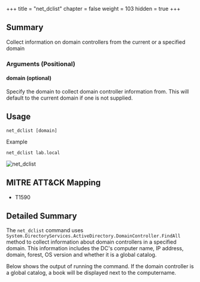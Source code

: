 +++
title = "net_dclist"
chapter = false
weight = 103
hidden = true
+++

## Summary
Collect information on domain controllers from the current or a specified domain

### Arguments (Positional)
#### domain (optional)
Specify the domain to collect domain controller information from. This will default to the current domain if one is not supplied.

## Usage
```
net_dclist [domain]
```
Example
```
net_dclist lab.local
```
![net_dclist](../images/net_dclist.png)


## MITRE ATT&CK Mapping

- T1590

## Detailed Summary
The `net_dclist` command uses `System.DirectoryServices.ActiveDirectory.DomainController.FindAll` method to collect information about domain controllers in a specified domain. This information includes the DC's computer name, IP address, domain, forest, OS version and whether it is a global catalog.

Below shows the output of running the command. If the domain controller is a global catalog, a book will be displayed next to the computername.